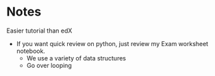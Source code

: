 # Notes

Easier tutorial than edX
- If you want quick review on python, just review my Exam worksheet notebook.
  - We use a variety of data structures
  - Go over looping
